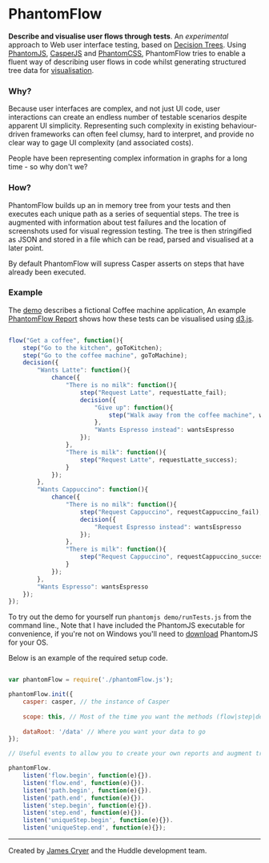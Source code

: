 PhantomFlow
===========

**Describe and visualise user flows through tests**. An *experimental* approach to Web user interface testing, based on [Decision Trees](http://en.wikipedia.org/wiki/Decision_tree). Using [PhantomJS](http://github.com/ariya/phantomjs/), [CasperJS](http://github.com/n1k0/casperjs) and [PhantomCSS](http://github.com/Huddle/PhantomCSS), PhantomFlow tries to enable a fluent way of describing user flows in code whilst generating structured tree data for [visualisation](http://huddle.github.com/PhantomFlow/demo/phantomFlowReport.html).

### Why?

Because user interfaces are complex, and not just UI code, user interactions can create an endless number of testable scenarios despite apparent UI simplicity. Representing such complexity in existing behaviour-driven frameworks can often feel clumsy, hard to interpret, and provide no clear way to gage UI complexity (and associated costs).

People have been representing complex information in graphs for a long time - so why don't we?

### How?

PhantomFlow builds up an in memory tree from your tests and then executes each unique path as a series of sequential steps. The tree is augmented with information about test failures and the location of screenshots used for visual regression testing.  The tree is then stringified as JSON and stored in a file which can be read, parsed and visualised at a later point.

By default PhantomFlow will supress Casper asserts on steps that have already been executed.

### Example

The [demo](http://github.com/Huddle/PhantomFlow/tree/master/demo) describes a fictional Coffee machine application, An example [PhantomFlow Report](http://huddle.github.com/PhantomFlow/demo/phantomFlowReport.html) shows how these tests can be visualised using [d3.js](http://d3js.org/).

```javascript

flow("Get a coffee", function(){
	step("Go to the kitchen", goToKitchen);
	step("Go to the coffee machine", goToMachine);
	decision({
		"Wants Latte": function(){
			chance({
				"There is no milk": function(){
					step("Request Latte", requestLatte_fail);
					decision({
						"Give up": function(){
							step("Walk away from the coffee machine", walkAway);
						},
						"Wants Espresso instead": wantsEspresso
					});
				},
				"There is milk": function(){
					step("Request Latte", requestLatte_success);
				}
			});
		},
		"Wants Cappuccino": function(){
			chance({
				"There is no milk": function(){
					step("Request Cappuccino", requestCappuccino_fail);
					decision({
						"Request Espresso instead": wantsEspresso
					});
				},
				"There is milk": function(){
					step("Request Cappuccino", requestCappuccino_success);
				}
			});
		},
		"Wants Espresso": wantsEspresso
	});
});

```

To try out the demo for yourself run `phantomjs demo/runTests.js` from the command line., Note that I have included the PhantomJS executable for convenience, if you're not on Windows you'll need to [download](http://phantomjs.org/download.html) PhantomJS for your OS.

Below is an example of the required setup code.

```javascript

var phantomFlow = require('./phantomFlow.js');

phantomFlow.init({
	casper: casper, // the instance of Casper
	
	scope: this, // Most of the time you want the methods (flow|step|decision|chance) available on the global scope, but you can tack them on to any object
	
	dataRoot: '/data' // Where you want your data to go
});

// Useful events to allow you to create your own reports and augment tree data for visualisation

phantomFlow.
	listen('flow.begin', function(e){}).
	listen('flow.end', function(e){}).
	listen('path.begin', function(e){}).
	listen('path.end', function(e){}).
	listen('step.begin', function(e){}).
	listen('step.end', function(e){}).
	listen('uniqueStep.begin', function(e){}).
	listen('uniqueStep.end', function(e){});

```

--------------------------------------

Created by [James Cryer](http://github.com/jamescryer) and the Huddle development team.